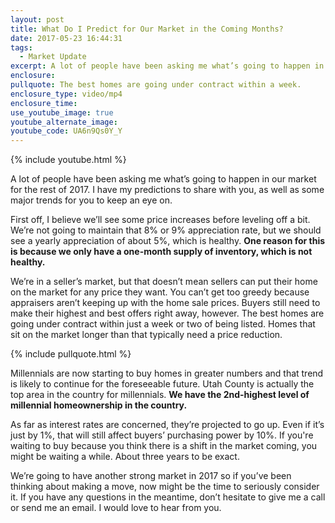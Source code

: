 ```yaml
---
layout: post
title: What Do I Predict for Our Market in the Coming Months?
date: 2017-05-23 16:44:31
tags:
  - Market Update
excerpt: A lot of people have been asking me what’s going to happen in our market for the rest of 2017. I have my predictions to share with you.
enclosure:
pullquote: The best homes are going under contract within a week.
enclosure_type: video/mp4
enclosure_time:
use_youtube_image: true
youtube_alternate_image:
youtube_code: UA6n9Qs0Y_Y
---
```



{% include youtube.html %}

A lot of people have been asking me what’s going to happen in our market for the rest of 2017. I have my predictions to share with you, as well as some major trends for you to keep an eye on.

First off, I believe we’ll see some price increases before leveling off a bit. We’re not going to maintain that 8% or 9% appreciation rate, but we should see a yearly appreciation of about 5%, which is healthy. **One reason for this is because we only have a one-month supply of inventory, which is not healthy.**

We’re in a seller’s market, but that doesn’t mean sellers can put their home on the market for any price they want. You can’t get too greedy because appraisers aren’t keeping up with the home sale prices. Buyers still need to make their highest and best offers right away, however. The best homes are going under contract within just a week or two of being listed. Homes that sit on the market longer than that typically need a price reduction.

{% include pullquote.html %}

Millennials are now starting to buy homes in greater numbers and that trend is likely to continue for the foreseeable future. Utah County is actually the top area in the country for millennials. **We have the 2nd-highest level of millennial homeownership in the country.**

As far as interest rates are concerned, they’re projected to go up. Even if it’s just by 1%, that will still affect buyers’ purchasing power by 10%. If you're waiting to buy because you think there is a shift in the market coming, you might be waiting a while. About three years to be exact.

We’re going to have another strong market in 2017 so if you’ve been thinking about making a move, now might be the time to seriously consider it. If you have any questions in the meantime, don’t hesitate to give me a call or send me an email. I would love to hear from you.